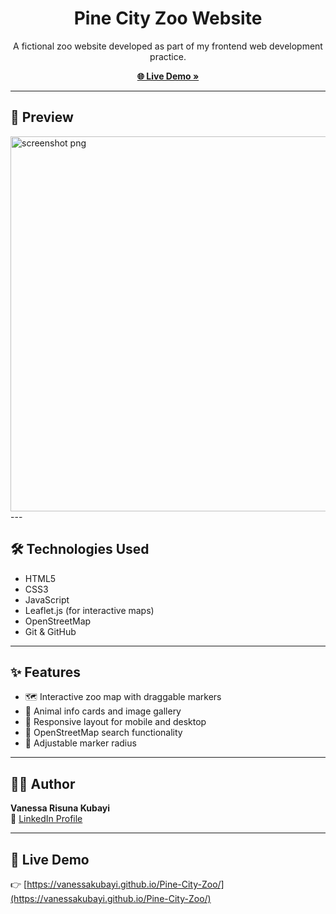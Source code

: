 <h1 align="center"> Pine City Zoo Website</h1>

<p align="center">
  A fictional zoo website developed as part of my frontend web development practice.
</p>

<p align="center">
  <a href="https://vanessakubayi.github.io/Pine-City-Zoo/"><strong>🌐 Live Demo »</strong></a>
</p>

---

## 📸 Preview
<img width="1811" height="600" alt="screenshot png" src="https://github.com/user-attachments/assets/49a7523e-74eb-4011-93eb-fae7cfed0c91" />
---

## 🛠️ Technologies Used

- HTML5  
- CSS3  
- JavaScript  
- Leaflet.js (for interactive maps)  
- OpenStreetMap  
- Git & GitHub  

---

## ✨ Features

- 🗺️ Interactive zoo map with draggable markers  
- 🦁 Animal info cards and image gallery  
- 📱 Responsive layout for mobile and desktop  
- 🔎 OpenStreetMap search functionality  
- 📏 Adjustable marker radius  

---

## 👩‍💻 Author

**Vanessa Risuna Kubayi**  
🔗 [LinkedIn Profile](https://www.linkedin.com/in/vanessa-risuna-kubayi-2b3b73190/)  

---

## 🚀 Live Demo

👉 [https://vanessakubayi.github.io/Pine-City-Zoo/](https://vanessakubayi.github.io/Pine-City-Zoo/)
